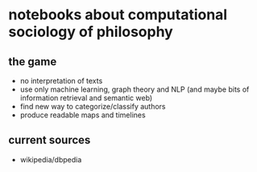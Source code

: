 # notebooks about computational sociology of philosophy

## the game

- no interpretation of texts
- use only machine learning, graph theory and NLP (and maybe bits of information retrieval and semantic web)
- find new way to categorize/classify authors
- produce readable maps and timelines

## current sources

- wikipedia/dbpedia
